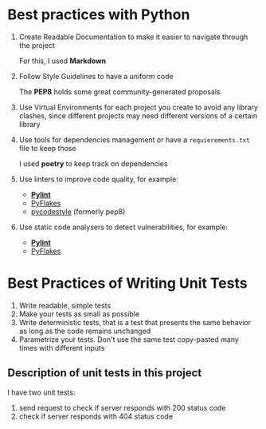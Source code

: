# Best practices with Python
1. Create Readable Documentation to make it easier to navigate through the project

    For this, I used **Markdown**
2. Follow Style Guidelines to have a uniform code

    The **PEP8** holds some great community-generated proposals
3. Use Virtual Environments for each project you create to avoid any library clashes, since different projects may need different versions of a certain library
4. Use tools for dependencies management or have a `requierements.txt` file to keep those

    I used **poetry** to keep track on dependencies
5. Use linters to improve code quality, for example:
    * [**Pylint**](https://pylint.org)
    * [PyFlakes](https://github.com/PyCQA/pyflakes)
    * [pycodestyle](https://github.com/PyCQA/pycodestyle) (formerly pep8)
6. Use static code analysers to detect vulnerabilities, for example:
    * [**Pylint**](https://pylint.org)
    * [PyFlakes](https://github.com/PyCQA/pyflakes)

# Best Practices of Writing Unit Tests
1. Write readable, simple tests
2. Make your tests as small as possible
3. Write deterministic tests, that is a test that presents the same behavior as long as the code remains unchanged
4. Parametrize your tests. Don't use the same test copy-pasted many times with different inputs

## Description of unit tests in this project
I have two unit tests:
1. send request to check if server responds with 200 status code
2. check if server responds with 404 status code
